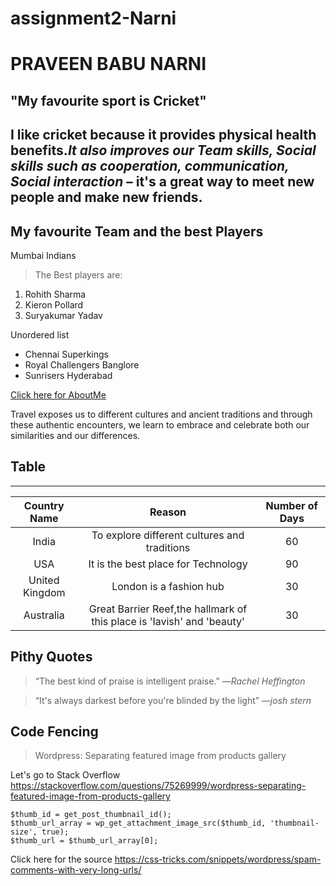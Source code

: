 # assignment2-Narni
# PRAVEEN BABU NARNI
## "My favourite sport is Cricket"

I like cricket because it provides physical health benefits.***It also improves our Team skills, Social skills such as cooperation, communication, Social interaction*** – it's a great way to meet new people and make new friends.
-----------------
My favourite Team and the best Players
-----------------
Mumbai Indians
>The Best players are:
1. Rohith Sharma
2. Kieron Pollard
3. Suryakumar Yadav

Unordered list
* Chennai Superkings 
* Royal Challengers Banglore
* Sunrisers Hyderabad

[Click here for AboutMe](AboutMe.md)

Travel exposes us to different cultures and ancient traditions and through these authentic encounters, we learn to embrace and celebrate both our similarities and our differences.

## Table
----------

| Country Name | Reason | Number of Days |
|:-------------------:|:------:|:------------:|
|  India       | To explore different cultures and traditions |60 |
|USA|It is the best place for Technology| 90|
|United Kingdom| London is a fashion hub | 30 |
|Australia|Great Barrier Reef,the hallmark of this place is 'Iavish' and 'beauty'  |   30   |

Pithy Quotes 
-----------------
>“The best kind of praise is intelligent praise.”
 ―*Rachel Heffington*

>“It's always darkest before you're blinded by the light”
 ―*josh stern*

Code Fencing
-------------
>Wordpress: Separating featured image from products gallery

Let's go to Stack Overflow <https://stackoverflow.com/questions/75269999/wordpress-separating-featured-image-from-products-gallery>

```
$thumb_id = get_post_thumbnail_id();
$thumb_url_array = wp_get_attachment_image_src($thumb_id, 'thumbnail-size', true);
$thumb_url = $thumb_url_array[0];
```
Click here for the source <https://css-tricks.com/snippets/wordpress/spam-comments-with-very-long-urls/>